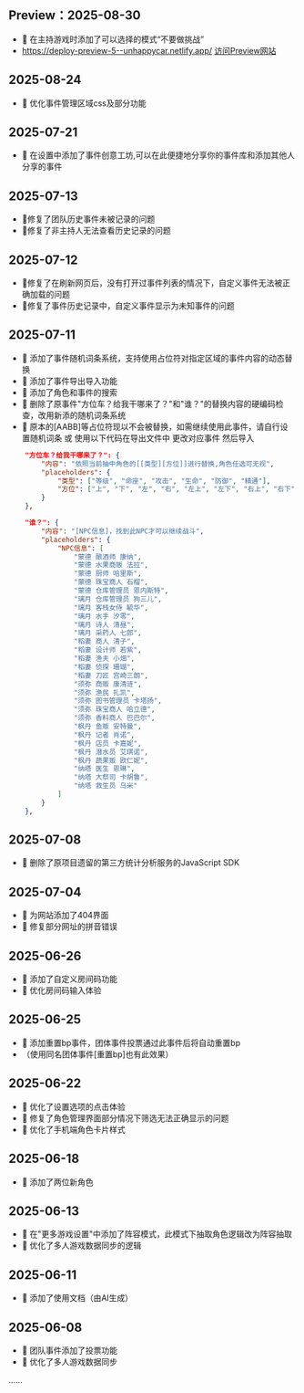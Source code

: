## Preview：2025-08-30 
- 🎉 在主持游戏时添加了可以选择的模式“不要做挑战”
- https://deploy-preview-5--unhappycar.netlify.app/  <a href="https://deploy-preview-5--unhappycar.netlify.app/" target="_blank" rel="noopener">访问Preview网站</a>
## 2025-08-24
- 🔧 优化事件管理区域css及部分功能

## 2025-07-21
- 🎉 在设置中添加了事件创意工坊,可以在此便捷地分享你的事件库和添加其他人分享的事件

## 2025-07-13
- 🔧修复了团队历史事件未被记录的问题
- 🔧修复了非主持人无法查看历史记录的问题

## 2025-07-12
- 🔧修复了在刷新网页后，没有打开过事件列表的情况下，自定义事件无法被正确加载的问题
- 🔧修复了事件历史记录中，自定义事件显示为未知事件的问题

## 2025-07-11
- 🎉 添加了事件随机词条系统，支持使用占位符对指定区域的事件内容的动态替换
- 🎉 添加了事件导出导入功能
- 🎉 添加了角色和事件的搜索
- 🔧 删除了原事件"方位车？给我干哪来了？"和"谁？"的替换内容的硬编码检查，改用新添的随机词条系统
- 🔧 原本的[AABB]等占位符现以不会被替换，如需继续使用此事件，请自行设置随机词条 或 使用以下代码在导出文件中 更改对应事件 然后导入

```json
    "方位车？给我干哪来了？": {
        "内容": "依照当前抽中角色的[[类型][方位]]进行替换,角色任选可无视", 
        "placeholders": {
            "类型": ["等级", "命座", "攻击", "生命", "防御", "精通"],
            "方位": ["上", "下", "左", "右", "左上", "左下", "右上", "右下"]
        }
    },
```
```json
    "谁？": {
        "内容": "[NPC信息]，找到此NPC才可以继续战斗",
        "placeholders": {
            "NPC信息": [
                "蒙德 酿酒师 康纳",
                "蒙德 水果商贩 法拉",
                "蒙德 厨师 哈里斯",
                "蒙德 珠宝商人 石榴",
                "蒙德 仓库管理员 恩内斯特",
                "璃月 仓库管理员 狗三儿",
                "璃月 客栈女侍 毓华",
                "璃月 水手 汐零",
                "璃月 诗人 清昼",
                "璃月 采药人 七郎",
                "稻妻 商人 清子",
                "稻妻 设计师 若紫",
                "稻妻 渔夫 小畑",
                "稻妻 侦探 珊瑚",
                "稻妻 刀匠 宫崎三朗",
                "须弥 商贩 康清涟",
                "须弥 渔民 扎凯",
                "须弥 图书管理员 卡塔扬",
                "须弥 珠宝商人 哈立德",
                "须弥 香料商人 巴巴尔",
                "枫丹 鱼贩 安特曼",
                "枫丹 记者 肖诺",
                "枫丹 店员 卡嘉妮",
                "枫丹 潜水员 艾琪诺",
                "枫丹 蔬果贩 欧仁妮",
                "纳塔 医生 恩琳",
                "纳塔 大祭司 卡胡鲁",
                "纳塔 救生员 乌米"
            ]
        }
    },
```

## 2025-07-08
- 🔧 删除了原项目遗留的第三方统计分析服务的JavaScript SDK

## 2025-07-04
- 🎉 为网站添加了404界面
- 🔧 修复部分网址的拼音错误

## 2025-06-26
- 🎉 添加了自定义房间码功能
- 🔧 优化房间码输入体验

## 2025-06-25
- 🎉 添加重置bp事件，团体事件投票通过此事件后将自动重置bp
- （使用同名团体事件[重置bp]也有此效果）

## 2025-06-22
- 🔧 优化了设置选项的点击体验
- 🔧 修复了角色管理界面部分情况下筛选无法正确显示的问题
- 🔧 优化了手机端角色卡片样式

## 2025-06-18
- 🎉 添加了两位新角色

## 2025-06-13
- 🎉 在"更多游戏设置"中添加了阵容模式，此模式下抽取角色逻辑改为阵容抽取
- 🔧 优化了多人游戏数据同步的逻辑

## 2025-06-11
- 🎉 添加了使用文档（由AI生成）

## 2025-06-08
- 🎉 团队事件添加了投票功能
- 🔧 优化了多人游戏数据同步

......
